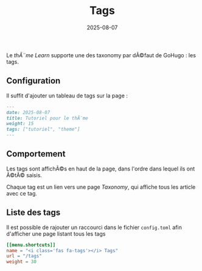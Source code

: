 ﻿---
date: 2025-08-07
title: Tags
weight: 40
tags: ["documentation", "tutorial"]
---


Le *thÃ¨me Learn* supporte une des taxonomy par dÃ©faut de GoHugo : les tags.

## Configuration 

Il suffit d'ajouter un tableau de tags sur la page  : 

```markdown
---
date: 2025-08-07
title: Tutoriel pour le thÃ¨me
weight: 15
tags: ["tutoriel", "theme"] 
---
```

## Comportement

Les tags sont affichÃ©s en haut de la page, dans l'ordre dans lequel ils ont Ã©tÃ© saisis. 

Chaque tag est un lien vers une page *Taxonomy*, qui affiche tous les article avec ce tag.


## Liste des tags

Il est possible de rajouter un raccourci dans le fichier `config.toml` afin d'afficher une page listant tous les tags

```toml
[[menu.shortcuts]]
name = "<i class='fas fa-tags'></i> Tags"
url = "/tags"
weight = 30
```

